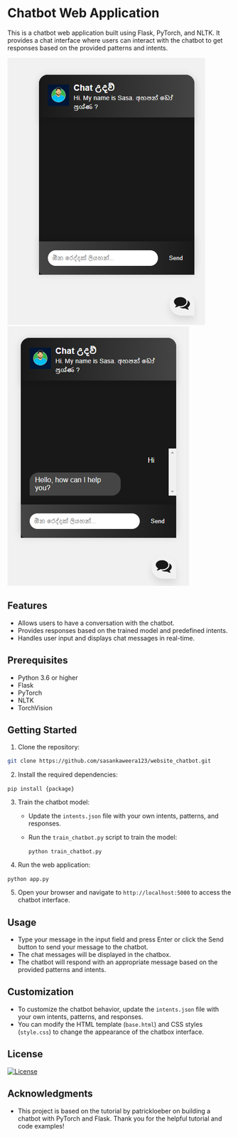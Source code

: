 # Chatbot Web Application

This is a chatbot web application built using Flask, PyTorch, and NLTK. It provides a chat interface where users can interact with the chatbot to get responses based on the provided patterns and intents.

![First Image](static/images/01.png)
![Second Image](static/images/02.png)

## Features

- Allows users to have a conversation with the chatbot.
- Provides responses based on the trained model and predefined intents.
- Handles user input and displays chat messages in real-time.

## Prerequisites

- Python 3.6 or higher
- Flask
- PyTorch
- NLTK
- TorchVision

## Getting Started

1. Clone the repository:

```bash
git clone https://github.com/sasankaweera123/website_chatbot.git
```

2. Install the required dependencies:

```pip install {package}```

3. Train the chatbot model:
    - Update the `intents.json` file with your own intents, patterns, and responses.
    - Run the `train_chatbot.py` script to train the model:

        ```python train_chatbot.py```

4. Run the web application:

```python app.py```

5. Open your browser and navigate to `http://localhost:5000` to access the chatbot interface.

## Usage

- Type your message in the input field and press Enter or click the Send button to send your message to the chatbot.
- The chat messages will be displayed in the chatbox.
- The chatbot will respond with an appropriate message based on the provided patterns and intents.

## Customization

- To customize the chatbot behavior, update the `intents.json` file with your own intents, patterns, and responses.
- You can modify the HTML template (`base.html`) and CSS styles (`style.css`) to change the appearance of the chatbox interface.

## License

[![License](https://img.shields.io/badge/License-Apache_2.0-blue.svg)](https://opensource.org/licenses/Apache-2.0)

## Acknowledgments

- This project is based on the tutorial by patrickloeber on building a chatbot with PyTorch and Flask. Thank you for the helpful tutorial and code examples!
